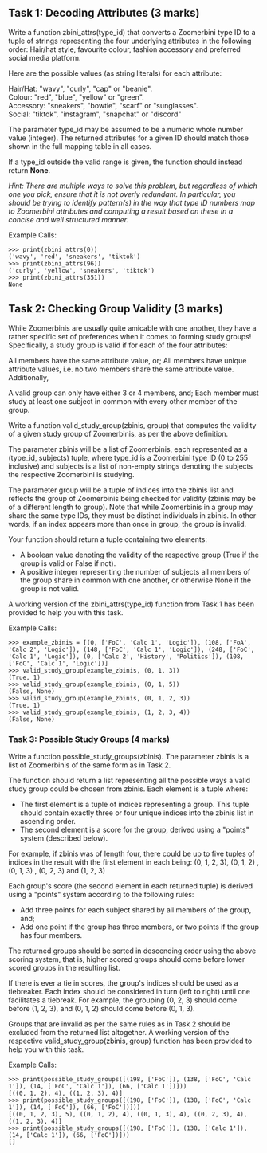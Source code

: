 ## Task 1: Decoding Attributes (3 marks)  
Write a function zbini_attrs(type_id) that converts a Zoomerbini type ID to a tuple of strings representing the four underlying attributes in the following order: Hair/hat style, favourite colour, fashion accessory and preferred social media platform.

Here are the possible values (as string literals) for each attribute:

Hair/Hat: "wavy", "curly", "cap" or "beanie".  
Colour: "red", "blue", "yellow" or "green".  
Accessory: "sneakers", "bowtie", "scarf" or "sunglasses".  
Social: "tiktok", "instagram", "snapchat" or "discord"
  
The parameter type_id may be assumed to be a numeric whole number value (integer). The returned attributes for a given ID should match those shown in the full mapping table in all cases.

If a type_id outside the valid range is given, the function should instead return **None**.

*Hint: There are multiple ways to solve this problem, but regardless of which one you pick, ensure that it is not overly redundant. In particular, you should be trying to identify pattern(s) in the way that type ID numbers map to Zoomerbini attributes and computing a result based on these in a concise and well structured manner.*

Example Calls:

```
>>> print(zbini_attrs(0))
('wavy', 'red', 'sneakers', 'tiktok')
>>> print(zbini_attrs(96))
('curly', 'yellow', 'sneakers', 'tiktok')
>>> print(zbini_attrs(351))
None 
```

## Task 2: Checking Group Validity (3 marks)
While Zoomerbinis are usually quite amicable with one another, they have a rather specific set of preferences when it comes to forming study groups! Specifically, a study group is valid if for each of the four attributes:

All members have the same attribute value, or;
All members have unique attribute values, i.e. no two members share the same attribute value.
Additionally,

A valid group can only have either 3 or 4 members, and;
Each member must study at least one subject in common with every other member of the group.   

Write a function valid_study_group(zbinis, group) that computes the validity of a given study group of Zoomerbinis, as per the above definition.

The parameter zbinis will be a list of Zoomerbinis, each represented as a (type_id, subjects) tuple, where type_id is a Zoomerbini type ID (0 to 255 inclusive) and subjects is a list of non-empty strings denoting the subjects the respective Zoomerbini is studying.

The parameter group will be a tuple of indices into the zbinis list and reflects the group of Zoomerbinis being checked for validity (zbinis may be of a different length to group). Note that while Zoomerbinis in a group may share the same type IDs, they must be distinct individuals in zbinis. In other words, if an index appears more than once in group, the group is invalid.

Your function should return a tuple containing two elements:

* A boolean value denoting the validity of the respective group (True if the group is valid or False if not).
* A positive integer representing the number of subjects all members of the group share in common with one another, or otherwise None if the group is not valid.   

A working version of the zbini_attrs(type_id) function from Task 1 has been provided to help you with this task.

Example Calls:

```
>>> example_zbinis = [(0, ['FoC', 'Calc 1', 'Logic']), (108, ['FoA', 'Calc 2', 'Logic']), (148, ['FoC', 'Calc 1', 'Logic']), (248, ['FoC', 'Calc 1', 'Logic']), (0, ['Calc 2', 'History', 'Politics']), (108, ['FoC', 'Calc 1', 'Logic'])]
>>> valid_study_group(example_zbinis, (0, 1, 3))
(True, 1)
>>> valid_study_group(example_zbinis, (0, 1, 5))
(False, None)
>>> valid_study_group(example_zbinis, (0, 1, 2, 3))
(True, 1)
>>> valid_study_group(example_zbinis, (1, 2, 3, 4))
(False, None)

```

### Task 3: Possible Study Groups (4 marks)
Write a function possible_study_groups(zbinis). The parameter zbinis is a list of Zoomerbinis of the same form as in Task 2.

The function should return a list representing all the possible ways a valid study group could be chosen from zbinis. Each element is a tuple where:

* The first element is a tuple of indices representing a group. This tuple should contain exactly three or four unique indices into the zbinis list in ascending order.
* The second element is a score for the group, derived using a "points" system (described below).   


For example, if zbinis was of length four, there could be up to five tuples of indices in the result with the first element in each being: (0, 1, 2, 3), (0, 1, 2) , (0, 1, 3) , (0, 2, 3) and (1, 2, 3)

Each group's score (the second element in each returned tuple) is derived using a "points" system according to the following rules:

* Add three points for each subject shared by all members of the group, and;
* Add one point if the group has three members, or two points if the group has four members.   

The returned groups should be sorted in descending order using the above scoring system, that is, higher scored groups should come before lower scored groups in the resulting list.

If there is ever a tie in scores, the group's indices should be used as a tiebreaker. Each index should be considered in turn (left to right) until one facilitates a tiebreak. For example, the grouping (0, 2, 3) should come before (1, 2, 3), and (0, 1, 2) should come before (0, 1, 3).

Groups that are invalid as per the same rules as in Task 2 should be excluded from the returned list altogether. A working version of the respective valid_study_group(zbinis, group) function has been provided to help you with this task.

Example Calls:

```
>>> print(possible_study_groups([(198, ['FoC']), (138, ['FoC', 'Calc 1']), (14, ['FoC', 'Calc 1']), (66, ['Calc 1'])]))
[((0, 1, 2), 4), ((1, 2, 3), 4)]
>>> print(possible_study_groups([(198, ['FoC']), (138, ['FoC', 'Calc 1']), (14, ['FoC']), (66, ['FoC'])]))
[((0, 1, 2, 3), 5), ((0, 1, 2), 4), ((0, 1, 3), 4), ((0, 2, 3), 4), ((1, 2, 3), 4)]
>>> print(possible_study_groups([(198, ['FoC']), (138, ['Calc 1']), (14, ['Calc 1']), (66, ['FoC'])]))
[]

```